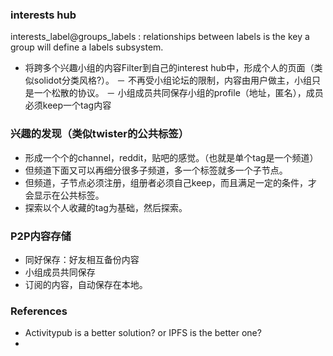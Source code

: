 ### interests hub
interests_label@groups_labels : relationships between labels is the key
a group will define a labels subsystem.

- 将跨多个兴趣小组的内容Filter到自己的interest hub中，形成个人的页面（类似solidot分类风格?）。
－ 不再受小组论坛的限制，内容由用户做主，小组只是一个松散的协议。
－ 小组成员共同保存小组的profile（地址，匿名），成员必须keep一个tag内容

### 兴趣的发现（类似twister的公共标签）
-    形成一个个的channel，reddit，贴吧的感觉。（也就是单个tag是一个频道）
-    但频道下面又可以再细分很多子频道，多一个标签就多一个子节点。
-    但频道，子节点必须注册，组册者必须自己keep，而且满足一定的条件，才会显示在公共标签。
-    探索以个人收藏的tag为基础，然后探索。

### P2P内容存储
-    同好保存：好友相互备份内容
-    小组成员共同保存
-    订阅的内容，自动保存在本地。

### References
- Activitypub is a better solution? or IPFS is the better one?
-
